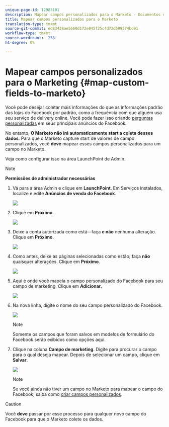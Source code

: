 ```yaml
---
unique-page-id: 12983101
description: Mapear campos personalizados para o Marketo - Documentos do Marketing - Documentação do produto
title: Mapear campos personalizados para o Marketo
translation-type: tm+mt
source-git-commit: ed83438ae5660d172e845f25c4d72d599574bd91
workflow-type: tm+mt
source-wordcount: '258'
ht-degree: 0%

---
```



# Mapear campos personalizados para o Marketing {#map-custom-fields-to-marketo}

Você pode desejar coletar mais informações do que as informações padrão das lojas do Facebook por padrão, como a frequência com que alguém usa seu serviço de delivery online. Você pode fazer isso criando [perguntas personalizadas](https://www.facebook.com/business/help/774623835981457?helpref=uf_permalink) em seus principais anúncios do Facebook.

No entanto, **O Marketo não irá automaticamente start a coleta desses dados**. Para que o Marketo capture start de valores de campo personalizados, você **deve** mapear esses campos personalizados para um campo no Marketo.

Veja como configurar isso na área LaunchPoint de Admin.

>[!NOTE]
>
>**Permissões de administrador necessárias**

1. Vá para a área Admin e clique em **LaunchPoint**. Em Serviços instalados, localize e edite **Anúncios de venda do Facebook**.

   ![](assets/image2017-10-24-9-3a32-3a16.png)

1. Clique em **Próximo**.

   ![](assets/image2017-10-24-14-3a55-3a13.png)

1. Deixe a conta autorizada como está—faça **e não** nenhuma alteração. Clique em **Próximo**.

   ![](assets/image2017-10-24-14-3a56-3a48.png)

1. Como antes, deixe as páginas selecionadas como estão; faça **não** quaisquer alterações. Clique em **Próximo**.

   ![](assets/image2017-10-24-15-3a0-3a54.png)

1. Aqui é onde você mapeia o campo personalizado do Facebook para seu campo de marketing. Clique em **Adicionar.**

   ![](assets/image2017-10-24-9-3a33-3a49.png)

1. Na nova linha, digite o nome do seu campo personalizado do Facebook.

   ![](assets/image2017-10-24-9-3a37-3a3.png)

   >[!NOTE]
   >
   >Somente os campos que foram salvos em modelos de formulário do Facebook serão exibidos como opções aqui.

1. Clique na coluna **Campo de marketing**. Digite para procurar o campo para o qual deseja mapear. Depois de selecionar um campo, clique em **Salvar**.

   ![](assets/image2017-10-24-11-3a16-3a42.png)

   >[!NOTE]
   >
   >Se você ainda não tiver um campo no Marketo para mapear o campo do Facebook, saiba como [criar campos personalizados](/help/marketo/product-docs/administration/field-management/create-a-custom-field-in-marketo.md).

>[!CAUTION]
>
>Você **deve** passar por esse processo para qualquer novo campo do Facebook para que o Marketo colete os dados.
